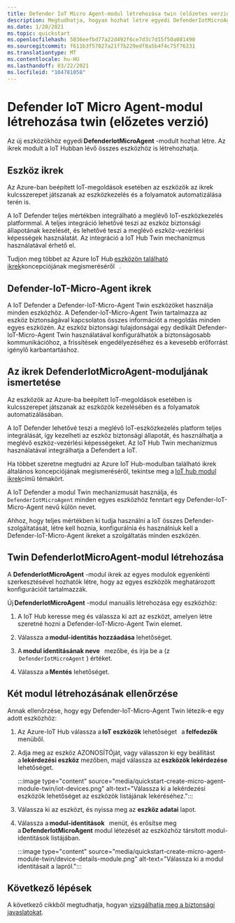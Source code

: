 ```yaml
---
title: Defender IoT Micro Agent-modul létrehozása twin (előzetes verzió)
description: Megtudhatja, hogyan hozhat létre egyedi DefenderIotMicroAgent-modult az új eszközökhöz.
ms.date: 1/20/2021
ms.topic: quickstart
ms.openlocfilehash: 5036eefbd77a22d492f6ce7d3c7d15f50a081490
ms.sourcegitcommit: f611b3f57027a21f7b229edf8a5b4f4c75f76331
ms.translationtype: MT
ms.contentlocale: hu-HU
ms.lasthandoff: 03/22/2021
ms.locfileid: "104781058"
---
```

# <a name="create-a-defender-iot-micro-agent-module-twin-preview"></a>Defender IoT Micro Agent-modul létrehozása twin (előzetes verzió)

Az új eszközökhöz egyedi **DefenderIotMicroAgent** -modult hozhat létre. Az ikrek modult a IoT Hubban lévő összes eszközhöz is létrehozhatja. 

## <a name="device-twins"></a>Eszköz ikrek 

Az Azure-ban beépített IoT-megoldások esetében az eszközök az ikrek kulcsszerepet játszanak az eszközkezelés és a folyamatok automatizálása terén is. 

A IoT Defender teljes mértékben integrálható a meglévő IoT-eszközkezelés platformmal. A teljes integráció lehetővé teszi az eszköz biztonsági állapotának kezelését, és lehetővé teszi a meglévő eszköz-vezérlési képességek használatát. Az integráció a IoT Hub Twin mechanizmus használatával érhető el. 

Tudjon meg többet az Azure IoT Hub [eszközön található ikrek](../iot-hub/iot-hub-devguide-device-twins.md)koncepciójának megismeréséről   . 

## <a name="defender-iot-micro-agent-twins"></a>Defender-IoT-Micro-Agent ikrek 

A IoT Defender a Defender-IoT-Micro-Agent Twin eszközöket használja minden eszközhöz. A Defender-IoT-Micro-Agent Twin tartalmazza az eszköz biztonságával kapcsolatos összes információt a megoldás minden egyes eszközén. Az eszköz biztonsági tulajdonságai egy dedikált Defender-IoT-Micro-Agent Twin használatával konfigurálhatók a biztonságosabb kommunikációhoz, a frissítések engedélyezéséhez és a kevesebb erőforrást igénylő karbantartáshoz. 

## <a name="understanding-defenderiotmicroagent-module-twins"></a>Az ikrek DefenderIotMicroAgent-moduljának ismertetése 

Az eszközök az Azure-ba beépített IoT-megoldások esetében is kulcsszerepet játszanak az eszközök kezelésében és a folyamatok automatizálásában.

A IoT Defender lehetővé teszi a meglévő IoT-eszközkezelés platform teljes integrálását, így kezelheti az eszköz biztonsági állapotát, és használhatja a meglévő eszköz-vezérlési képességeket. Az IoT Hub Twin mechanizmus használatával integrálhatja a Defendert a IoT.  

Ha többet szeretne megtudni az Azure IoT Hub-modulban található ikrek általános koncepciójának megismeréséről, tekintse meg a [IoT hub modul ikrek](../iot-hub/iot-hub-devguide-module-twins.md)című témakört.

A IoT Defender a modul Twin mechanizmusát használja, és `DefenderIotMicroAgent` minden egyes eszközhöz fenntart egy Defender-IoT-Micro-Agent nevű külön nevet. 

Ahhoz, hogy teljes mértékben ki tudja használni a IoT összes Defender-szolgáltatását, létre kell hoznia, konfigurálnia és használniuk kell a Defender-IoT-Micro-Agent ikreket a szolgáltatás minden eszközén. 

## <a name="create-defenderiotmicroagent-module-twin"></a>Twin DefenderIotMicroAgent-modul létrehozása 

A **DefenderIotMicroAgent** -modul ikrek az egyes modulok egyenkénti szerkesztésével hozhatók létre, hogy az egyes eszközök meghatározott konfigurációit tartalmazzák. 

Új **DefenderIotMicroAgent** -modul manuális létrehozása egy eszközhöz: 

1. A IoT Hub keresse meg és válassza ki azt az eszközt, amelyen létre szeretné hozni a Defender-IoT-Micro-Agent Twin elemet. 

1. Válassza a **modul-identitás hozzáadása** lehetőséget. 

1. A **modul identitásának neve**   mezőbe, és írja be a (z  `DefenderIotMicroAgent` ) értéket. 

1. Válassza a **Mentés** lehetőséget. 

## <a name="verify-the-creation-of-a-module-twin"></a>Két modul létrehozásának ellenőrzése 

Annak ellenőrzése, hogy egy Defender-IoT-Micro-Agent Twin létezik-e egy adott eszközhöz: 

1. Az Azure-IoT Hub válassza a **IoT eszközök** lehetőséget   a **felfedezők**   menüből. 

1. Adja meg az eszköz AZONOSÍTÓját, vagy válasszon ki egy beállítást a **lekérdezési eszköz** mezőben, majd válassza az **eszközök lekérdezése** lehetőséget.  

    :::image type="content" source="media/quickstart-create-micro-agent-module-twin/iot-devices.png" alt-text="Válassza ki a lekérdezési eszközök lehetőséget az eszközök listájának lekéréséhez.":::

1. Válassza ki az eszközt, és nyissa meg az **eszköz adatai** lapot. 

1. Válassza a **modul-identitások**   menüt, és erősítse meg a **DefenderIotMicroAgent** modul létezését az eszközhöz társított modul-identitások listájában.  

    :::image type="content" source="media/quickstart-create-micro-agent-module-twin/device-details-module.png" alt-text="Válassza ki a modul identitásait a lapról.":::

## <a name="next-steps"></a>Következő lépések 

A következő cikkből megtudhatja, hogyan [vizsgálhatja meg a biztonsági javaslatokat](quickstart-investigate-security-recommendations.md).
